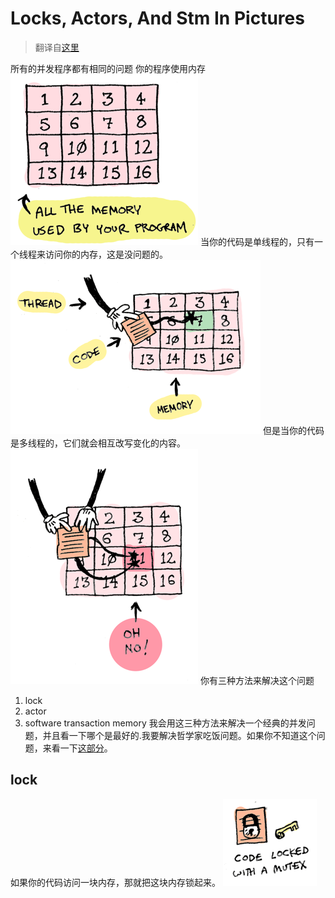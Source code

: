 # Locks, Actors, And Stm In Pictures
> 翻译自[这里](http://www.adit.io/posts/2013-05-15-Locks,-Actors,-And-STM-In-Pictures.html)

所有的并发程序都有相同的问题
你的程序使用内存
![memory.png](memory.png "memory.png")
当你的代码是单线程的，只有一个线程来访问你的内存，这是没问题的。
![single_thread.png](single_thread.png "single_thread.png")
但是当你的代码是多线程的，它们就会相互改写变化的内容。
![multiple_threads.png](multiple_threads.png "multiple_threads.png")
你有三种方法来解决这个问题
1. lock
2. actor
3. software transaction memory
我会用这三种方法来解决一个经典的并发问题，并且看一下哪个是最好的.我要解决哲学家吃饭问题。如果你不知道这个问题，来看一下[这部分](http://www.adit.io/posts/2013-05-11-The-Dining-Philosophers-Problem-With-Ron-Swanson.html)。
## lock
如果你的代码访问一块内存，那就把这块内存锁起来。
![code_with_mutex.png](code_with_mutex.png "code_with_mutex.png")

